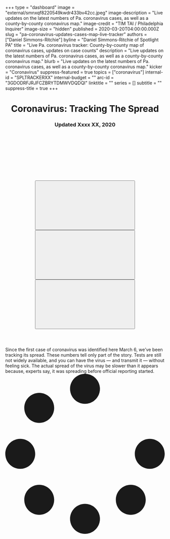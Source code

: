 +++
type = "dashboard"
image = "external/smnxqf8220549kwdr433bv42cc.jpeg"
image-description = "Live updates on the latest numbers of Pa. coronavirus cases, as well as a county-by-county coronavirus map."
image-credit = "TIM TAI / Philadelphia Inquirer"
image-size = "hidden"
published = 2020-03-20T04:00:00.000Z
slug = "pa-coronavirus-updates-cases-map-live-tracker"
authors = ["Daniel Simmons-Ritchie"]
byline = "Daniel Simmons-Ritchie of Spotlight PA"
title = "Live Pa. coronavirus tracker: County-by-county map of coronavirus cases, updates on case counts"
description = "Live updates on the latest numbers of Pa. coronavirus cases, as well as a county-by-county coronavirus map."
blurb = "Live updates on the latest numbers of Pa. coronavirus cases, as well as a county-by-county coronavirus map."
kicker = "Coronavirus"
suppress-featured = true
topics = ["coronavirus"]
internal-id = "SPLTRACKERXX"
internal-budget = ""
arc-id = "3GDODRFJRJFCZBRYTDMWVDQDQI"
linktitle = ""
series = []
subtitle = ""
suppress-title = true
+++

<link rel="stylesheet" href="//interactives.data.spotlightpa.org/2020/coronavirus/coronavirus-dashboard/assets/styles.css">
<link rel="stylesheet" href="https://unpkg.com/leaflet@1.6.0/dist/leaflet.css" integrity="sha512-xwE/Az9zrjBIphAcBb3F6JVqxf46+CDLwfLMHloNu6KEQCAWi6HcDUbeOfBIptF7tcCzusKFjFw2yuvEpDL9wQ==" crossorigin="">
<link rel="stylesheet" href="//interactives.data.spotlightpa.org/2020/coronavirus/coronavirus-dashboard/assets/spotlight.css">
<div id="dashboard-root">
<div class="top-display__container">
<div class="regions-container__container"></div>
<header class="block">
<h1 class="title is-2 is-size-3-touch is-spaced">
Coronavirus: Tracking The Spread
</h1>
<h3 class="is-size-5 has-margin-top-negative-medium">
<time datetime="2020-03-20T04:00:00Z">Updated Xxxx XX, 2020</time>
</h3>
<div class="has-margin-top has-margin-bottom">
<div class="buttons">
<a href="mailto:?subject=Live%20Pa.%20coronavirus%20tracker%3a%20County-by-county%20map%20of%20coronavirus%20cases%2c%20updates%20on%20case%20counts&amp;body=Read%20this%20from%20Spotlight%20PA%0a%0aLive%20Pa.%20coronavirus%20tracker%3a%20County-by-county%20map%20of%20coronavirus%20cases%2c%20updates%20on%20case%20counts%0aLive%20updates%20on%20the%20latest%20numbers%20of%20Pa.%20coronavirus%20cases%2c%20as%20well%20as%20a%20county-by-county%20coronavirus%20map.%0a%0ahttps%3a%2f%2fwww.spotlightpa.org%2fnews%2f2020%2f03%2fpa-coronavirus-updates-cases-map-live-tracker%2f" class="button is-success" title="Share this page by email" data-ga-event='{"eventAction":"Email share","eventCategory":"Share button interaction","eventLabel":"https://www.spotlightpa.org/news/2020/03/pa-coronavirus-updates-cases-map-live-tracker/"}' target="_blank" rel="noopener noreferrer"><span class="icon has-text-white has-colored-svg"><svg><use xlink:href="#email-svg"></use></svg></span></a><button type="button" class="button is-primary" data-share="facebook" title="Share this page on Facebook">
<span class="icon has-text-white has-colored-svg"><svg><use xlink:href="#fb-svg"></use></svg></span></button><button type="button" class="button is-info" data-share="tweet" data-share-text="Live Pa. coronavirus tracker: County-by-county map of coronavirus cases, updates on case counts from @spotlightpa" title="Tweet about this page">
<span class="icon has-text-white has-colored-svg"><svg><use xlink:href="#twitter-svg"></use></svg></span></button><button type="button" class="button is-danger is-hidden" data-share="sharesheet" data-share-text="Read “Live Pa. coronavirus tracker: County-by-county map of coronavirus cases, updates on case counts” from Spotlight PA" title="More ways to share this page">
<span class="icon has-text-white has-colored-svg"><svg><use xlink:href="#share-svg"></use></svg></span>
</button>
</div>
</div>
</header>
<div class="blurb__p">
Since the first case of coronavirus was identified here March 6, we’ve been tracking its spread. These numbers tell only part of the story. Tests are still not widely available, and you can have the virus — and transmit it — without feeling sick. The actual spread of the virus may be slower than it appears because, experts say, it was spreading before official reporting started.
</div>
</div>
<div class="spinner">
<svg aria-hidden="true" focusable="false" data-prefix="fas" data-icon="spinner" class="svg-inline--fa fa-spinner fa-w-16" role="img" xmlns="http://www.w3.org/2000/svg" viewBox="0 0 512 512">
<path fill="currentColor" d="M304 48c0 26.51-21.49 48-48 48s-48-21.49-48-48 21.49-48 48-48 48 21.49 48 48zm-48 368c-26.51 0-48 21.49-48 48s21.49 48 48 48 48-21.49 48-48-21.49-48-48-48zm208-208c-26.51 0-48 21.49-48 48s21.49 48 48 48 48-21.49 48-48-21.49-48-48-48zM96 256c0-26.51-21.49-48-48-48S0 229.49 0 256s21.49 48 48 48 48-21.49 48-48zm12.922 99.078c-26.51 0-48 21.49-48 48s21.49 48 48 48 48-21.49 48-48c0-26.509-21.491-48-48-48zm294.156 0c-26.51 0-48 21.49-48 48s21.49 48 48 48 48-21.49 48-48c0-26.509-21.49-48-48-48zM108.922 60.922c-26.51 0-48 21.49-48 48s21.49 48 48 48 48-21.49 48-48-21.491-48-48-48z"></path>
</svg>
</div>
</div>
<script src="//interactives.data.spotlightpa.org/2020/coronavirus/coronavirus-dashboard/assets/main.js"></script>

